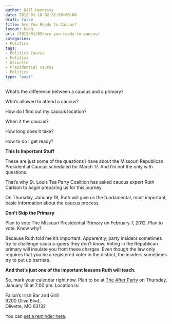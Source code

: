 ```yaml
---
author: Bill Hennessy
date: 2012-01-10 02:31:50+00:00
draft: false
title: Are You Ready to Caucus?
layout: blog
url: /2012/01/09/are-you-ready-to-caucus/
categories:
- Politics
tags:
- Politics Caucus
- Politics
- Olivette
- Presidential caucus
- Politics
type: "post"
---
```


What’s the difference between a caucus and a primary?

Who’s allowed to attend a caucus?

How do I find out my caucus location?

When it the caucus?

How long does it take?

How to do I get ready?

**This Is Important Stuff**

These are just some of the questions I have about the Missouri Republican Presidential Caucus scheduled for March 17. And I’m not the only with questions.

That’s why St. Louis Tea Party Coalition has asked caucus expert Ruth Carlson to _begin_ preparing us for this journey.

On Thursday, January 19, Ruth will give us the fundamental, most important, basic information about the caucus process.

**Don’t Skip the Primary**

Plan to vote The Missouri Presidential Primary on February 7, 2012. Plan to vote. Know why?

Because Ruth told me it’s important. Apparently, party insiders sometimes try to challenge caucus-goers they don’t know. Voting in the Republican primary will insulate you from these charges. Even though the law only requires that you be a registered voter in the district, the insiders sometimes try to put up barriers. 

**And that’s just one of the important lessons Ruth will teach.**

So, mark your calendar right now. Plan to be at [The After Party](https://dev.stlouisteaparty.com/category/the-after-party/) on Thursday, January 19 at 7:00 pm. Location is:

Fallon’s Irish Bar and Grill  
9200 Olive Blvd.,   
Olivette, MO 63132

You can [set a reminder here](https://www.google.com/calendar/event?eid=MjBzNzU5ZmdidW5yOW1ybmhzZXA3ZHZjZHMgc2d0Mmw3YjRmYnR1cWtlc29ndHUxdmEyYjhAZw&ctz=America/Chicago). 
